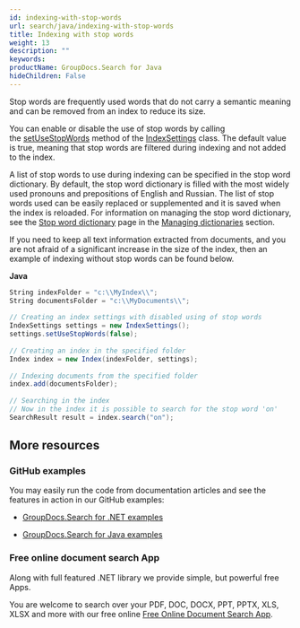 ```yaml
---
id: indexing-with-stop-words
url: search/java/indexing-with-stop-words
title: Indexing with stop words
weight: 13
description: ""
keywords: 
productName: GroupDocs.Search for Java
hideChildren: False
---
```

Stop words are frequently used words that do not carry a semantic meaning and can be removed from an index to reduce its size.

You can enable or disable the use of stop words by calling the [setUseStopWords](https://apireference.groupdocs.com/search/java/com.groupdocs.search/IndexSettings#setUseStopWords(boolean)) method of the [IndexSettings](https://apireference.groupdocs.com/search/java/com.groupdocs.search/IndexSettings) class. The default value is true, meaning that stop words are filtered during indexing and not added to the index.

A list of stop words to use during indexing can be specified in the stop word dictionary. By default, the stop word dictionary is filled with the most widely used pronouns and prepositions of English and Russian. The list of stop words used can be easily replaced or supplemented and it is saved when the index is reloaded. For information on managing the stop word dictionary, see the [Stop word dictionary](Stop%2Bword%2Bdictionary.html) page in the [Managing dictionaries](Managing%2Bdictionaries.html) section.

If you need to keep all text information extracted from documents, and you are not afraid of a significant increase in the size of the index, then an example of indexing without stop words can be found below.

**Java**

```csharp
String indexFolder = "c:\\MyIndex\\";
String documentsFolder = "c:\\MyDocuments\\";
 
// Creating an index settings with disabled using of stop words
IndexSettings settings = new IndexSettings();
settings.setUseStopWords(false);
 
// Creating an index in the specified folder
Index index = new Index(indexFolder, settings);
 
// Indexing documents from the specified folder
index.add(documentsFolder);
 
// Searching in the index
// Now in the index it is possible to search for the stop word 'on'
SearchResult result = index.search("on");
```

## More resources

### GitHub examples

You may easily run the code from documentation articles and see the features in action in our GitHub examples:

*   [GroupDocs.Search for .NET examples](https://github.com/groupdocs-search/GroupDocs.Search-for-.NET)
    
*   [GroupDocs.Search for Java examples](https://github.com/groupdocs-search/GroupDocs.Search-for-Java)
    

### Free online document search App

Along with full featured .NET library we provide simple, but powerful free Apps.

You are welcome to search over your PDF, DOC, DOCX, PPT, PPTX, XLS, XLSX and more with our free online [Free Online Document Search App](https://products.groupdocs.app/search).
